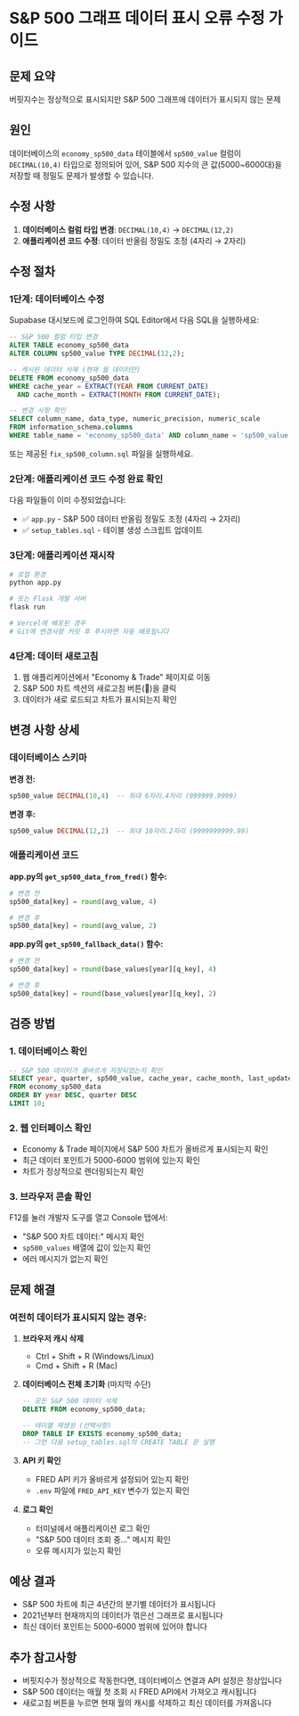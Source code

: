 # S&P 500 그래프 데이터 표시 오류 수정 가이드

## 문제 요약
버핏지수는 정상적으로 표시되지만 S&P 500 그래프에 데이터가 표시되지 않는 문제

## 원인
데이터베이스의 `economy_sp500_data` 테이블에서 `sp500_value` 컬럼이 `DECIMAL(10,4)` 타입으로 정의되어 있어, S&P 500 지수의 큰 값(5000~6000대)을 저장할 때 정밀도 문제가 발생할 수 있습니다.

## 수정 사항
1. **데이터베이스 컬럼 타입 변경**: `DECIMAL(10,4)` → `DECIMAL(12,2)`
2. **애플리케이션 코드 수정**: 데이터 반올림 정밀도 조정 (4자리 → 2자리)

## 수정 절차

### 1단계: 데이터베이스 수정
Supabase 대시보드에 로그인하여 SQL Editor에서 다음 SQL을 실행하세요:

```sql
-- S&P 500 컬럼 타입 변경
ALTER TABLE economy_sp500_data 
ALTER COLUMN sp500_value TYPE DECIMAL(12,2);

-- 캐시된 데이터 삭제 (현재 월 데이터만)
DELETE FROM economy_sp500_data 
WHERE cache_year = EXTRACT(YEAR FROM CURRENT_DATE) 
  AND cache_month = EXTRACT(MONTH FROM CURRENT_DATE);

-- 변경 사항 확인
SELECT column_name, data_type, numeric_precision, numeric_scale
FROM information_schema.columns
WHERE table_name = 'economy_sp500_data' AND column_name = 'sp500_value';
```

또는 제공된 `fix_sp500_column.sql` 파일을 실행하세요.

### 2단계: 애플리케이션 코드 수정 완료 확인
다음 파일들이 이미 수정되었습니다:
- ✅ `app.py` - S&P 500 데이터 반올림 정밀도 조정 (4자리 → 2자리)
- ✅ `setup_tables.sql` - 테이블 생성 스크립트 업데이트

### 3단계: 애플리케이션 재시작
```bash
# 로컬 환경
python app.py

# 또는 Flask 개발 서버
flask run

# Vercel에 배포된 경우
# Git에 변경사항 커밋 후 푸시하면 자동 배포됩니다
```

### 4단계: 데이터 새로고침
1. 웹 애플리케이션에서 "Economy & Trade" 페이지로 이동
2. S&P 500 차트 섹션의 새로고침 버튼(🔄)을 클릭
3. 데이터가 새로 로드되고 차트가 표시되는지 확인

## 변경 사항 상세

### 데이터베이스 스키마
**변경 전:**
```sql
sp500_value DECIMAL(10,4)  -- 최대 6자리.4자리 (999999.9999)
```

**변경 후:**
```sql
sp500_value DECIMAL(12,2)  -- 최대 10자리.2자리 (9999999999.99)
```

### 애플리케이션 코드
**app.py의 `get_sp500_data_from_fred()` 함수:**
```python
# 변경 전
sp500_data[key] = round(avg_value, 4)

# 변경 후
sp500_data[key] = round(avg_value, 2)
```

**app.py의 `get_sp500_fallback_data()` 함수:**
```python
# 변경 전
sp500_data[key] = round(base_values[year][q_key], 4)

# 변경 후
sp500_data[key] = round(base_values[year][q_key], 2)
```

## 검증 방법

### 1. 데이터베이스 확인
```sql
-- S&P 500 데이터가 올바르게 저장되었는지 확인
SELECT year, quarter, sp500_value, cache_year, cache_month, last_updated
FROM economy_sp500_data
ORDER BY year DESC, quarter DESC
LIMIT 10;
```

### 2. 웹 인터페이스 확인
- Economy & Trade 페이지에서 S&P 500 차트가 올바르게 표시되는지 확인
- 최근 데이터 포인트가 5000-6000 범위에 있는지 확인
- 차트가 정상적으로 렌더링되는지 확인

### 3. 브라우저 콘솔 확인
F12를 눌러 개발자 도구를 열고 Console 탭에서:
- "S&P 500 차트 데이터:" 메시지 확인
- `sp500_values` 배열에 값이 있는지 확인
- 에러 메시지가 없는지 확인

## 문제 해결

### 여전히 데이터가 표시되지 않는 경우:

1. **브라우저 캐시 삭제**
   - Ctrl + Shift + R (Windows/Linux)
   - Cmd + Shift + R (Mac)

2. **데이터베이스 전체 초기화** (마지막 수단)
   ```sql
   -- 모든 S&P 500 데이터 삭제
   DELETE FROM economy_sp500_data;
   
   -- 테이블 재생성 (선택사항)
   DROP TABLE IF EXISTS economy_sp500_data;
   -- 그런 다음 setup_tables.sql의 CREATE TABLE 문 실행
   ```

3. **API 키 확인**
   - FRED API 키가 올바르게 설정되어 있는지 확인
   - `.env` 파일에 `FRED_API_KEY` 변수가 있는지 확인

4. **로그 확인**
   - 터미널에서 애플리케이션 로그 확인
   - "S&P 500 데이터 조회 중..." 메시지 확인
   - 오류 메시지가 있는지 확인

## 예상 결과
- S&P 500 차트에 최근 4년간의 분기별 데이터가 표시됩니다
- 2021년부터 현재까지의 데이터가 꺾은선 그래프로 표시됩니다
- 최신 데이터 포인트는 5000-6000 범위에 있어야 합니다

## 추가 참고사항
- 버핏지수가 정상적으로 작동한다면, 데이터베이스 연결과 API 설정은 정상입니다
- S&P 500 데이터는 매월 첫 조회 시 FRED API에서 가져오고 캐시됩니다
- 새로고침 버튼을 누르면 현재 월의 캐시를 삭제하고 최신 데이터를 가져옵니다


